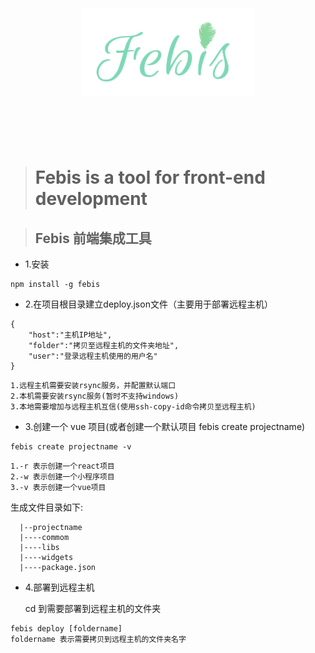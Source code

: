 <h1 align="center">
	<br>
	<br>
	<img width="278" src="media/logo.png" alt="Febis">
	<br>
	<br>
	<br>
</h1>

># Febis is a tool for front-end development

>## Febis 前端集成工具
- 1.安装
```
npm install -g febis
```
- 2.在项目根目录建立deploy.json文件（主要用于部署远程主机）
```
{
    "host":"主机IP地址",
    "folder":"拷贝至远程主机的文件夹地址",
    "user":"登录远程主机使用的用户名"
}
```
```
1.远程主机需要安装rsync服务，并配置默认端口
2.本机需要安装rsync服务(暂时不支持windows)
3.本地需要增加与远程主机互信(使用ssh-copy-id命令拷贝至远程主机)
```
- 3.创建一个 vue 项目(或者创建一个默认项目 febis create projectname)
```
febis create projectname -v

```
```
1.-r 表示创建一个react项目
2.-w 表示创建一个小程序项目
3.-v 表示创建一个vue项目
```
生成文件目录如下:
```
  |--projectname
  |----commom
  |----libs
  |----widgets
  |----package.json
```

- 4.部署到远程主机

   cd 到需要部署到远程主机的文件夹
```
febis deploy [foldername]
foldername 表示需要拷贝到远程主机的文件夹名字
```
